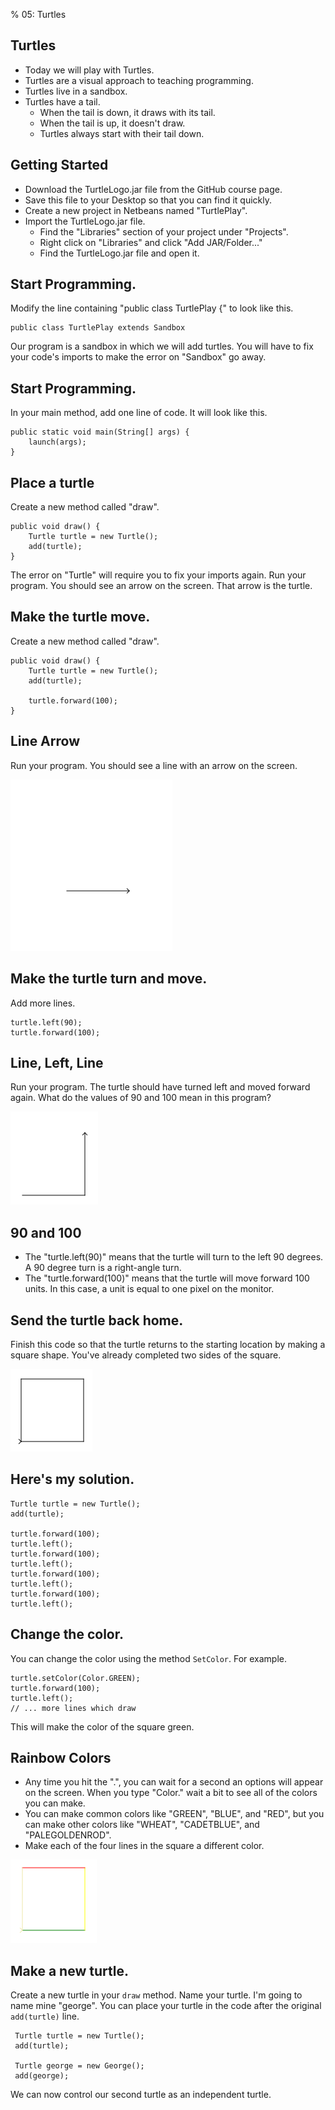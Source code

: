 % 05: Turtles

## Turtles

- Today we will play with Turtles.
- Turtles are a visual approach to teaching programming.
- Turtles live in a sandbox.
- Turtles have a tail.
    - When the tail is down, it draws with its tail.
    - When the tail is up, it doesn't draw.
    - Turtles always start with their tail down.

## Getting Started

- Download the TurtleLogo.jar file from the GitHub course page.
- Save this file to your Desktop so that you can find it quickly.
- Create a new project in Netbeans named "TurtlePlay".
- Import the TurtleLogo.jar file.
    - Find the "Libraries" section of your project under "Projects".
    - Right click on "Libraries" and click "Add JAR/Folder..."
    - Find the TurtleLogo.jar file and open it.

## Start Programming.

Modify the line containing "public class TurtlePlay {" to look like this.

    public class TurtlePlay extends Sandbox

Our program is a sandbox in which we will add turtles. You will have to fix your code's imports to make the error on "Sandbox" go away.

## Start Programming.

In your main method, add one line of code. It will look like this.

    public static void main(String[] args) {
        launch(args);
    }

## Place a turtle 

Create a new method called "draw".

    public void draw() {
        Turtle turtle = new Turtle();
        add(turtle);
    }

The error on "Turtle" will require you to fix your imports again. Run your program. You should see an arrow on the screen. That arrow is the turtle.

## Make the turtle move.

Create a new method called "draw".

    public void draw() {
        Turtle turtle = new Turtle();
        add(turtle);

        turtle.forward(100);
    }

## Line Arrow

Run your program. You should see a line with an arrow on the screen.

![Line arrow](images/linearrow.png)

## Make the turtle turn and move.

Add more lines.

    turtle.left(90);
    turtle.forward(100);

## Line, Left, Line

Run your program. The turtle should have turned left and moved forward again. What do the values of 90 and 100 mean in this program?

![Line, left, line](images/lineleftline.png)

## 90 and 100

- The "turtle.left(90)" means that the turtle will turn to the left 90 degrees. A 90 degree turn is a right-angle turn.
- The "turtle.forward(100)" means that the turtle will move forward 100 units. In this case, a unit is equal to one pixel on the monitor.

## Send the turtle back home.

Finish this code so that the turtle returns to the starting location by making a square shape. You've already completed two sides of the square.

![Square](images/square.png)

## Here's my solution.

    Turtle turtle = new Turtle();
    add(turtle);

    turtle.forward(100);
    turtle.left();
    turtle.forward(100);
    turtle.left();
    turtle.forward(100);
    turtle.left();
    turtle.forward(100);
    turtle.left();

## Change the color.

You can change the color using the method `SetColor`. For example.

    turtle.setColor(Color.GREEN);
    turtle.forward(100);
    turtle.left();
    // ... more lines which draw

This will make the color of the square green.

## Rainbow Colors

- Any time you hit the ".", you can wait for a second an options will appear on the screen. When you type "Color." wait a bit to see all of the colors you can make.
- You can make common colors like "GREEN", "BLUE", and "RED", but you can make other colors like "WHEAT", "CADETBLUE", and "PALEGOLDENROD".
- Make each of the four lines in the square a different color.

![Rainbow Square](images/rainbowsquare.png)

## Make a new turtle.

Create a new turtle in your `draw` method. Name your turtle. I'm going to name mine "george". You can place your turtle in the code after the original `add(turtle)` line.

     Turtle turtle = new Turtle();
     add(turtle);

     Turtle george = new George();
     add(george);

We can now control our second turtle as an independent turtle.
